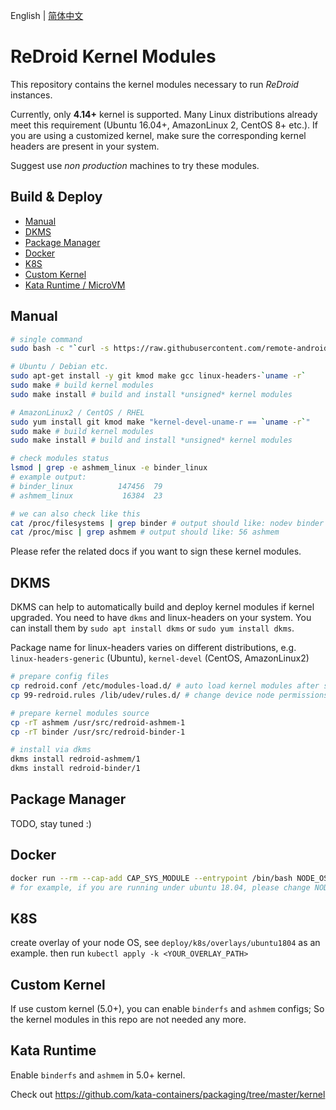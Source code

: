 English | [简体中文](./README_zh.md)
# ReDroid Kernel Modules
This repository contains the kernel modules necessary to run *ReDroid* instances.

Currently, only **4.14+** kernel is supported. Many Linux distributions already meet 
this requirement (Ubuntu 16.04+, AmazonLinux 2, CentOS 8+ etc.). If you are using a 
customized kernel, make sure the corresponding kernel headers are present in your system.

Suggest use *non production* machines to try these modules.

## Build & Deploy
- [Manual](#manual)
- [DKMS](#dkms)
- [Package Manager](#package-manager)
- [Docker](#docker)
- [K8S](#k8s)
- [Custom Kernel](#custom-kernel)
- [Kata Runtime / MicroVM](#kata-runtime)

## Manual
```bash
# single command
sudo bash -c "`curl -s https://raw.githubusercontent.com/remote-android/redroid-modules/master/deploy/build.sh`"

# Ubuntu / Debian etc.
sudo apt-get install -y git kmod make gcc linux-headers-`uname -r`
sudo make # build kernel modules
sudo make install # build and install *unsigned* kernel modules

# AmazonLinux2 / CentOS / RHEL
sudo yum install git kmod make "kernel-devel-uname-r == `uname -r`"
sudo make # build kernel modules
sudo make install # build and install *unsigned* kernel modules

# check modules status
lsmod | grep -e ashmem_linux -e binder_linux
# example output:
# binder_linux          147456  79
# ashmem_linux           16384  23

# we can also check like this
cat /proc/filesystems | grep binder # output should like: nodev	binder
cat /proc/misc | grep ashmem # output should like: 56 ashmem
```
Please refer the related docs if you want to sign these kernel modules.

## DKMS
DKMS can help to automatically build and deploy kernel modules if kernel upgraded.
You need to have `dkms` and linux-headers on your system. You can install them by
`sudo apt install dkms` or `sudo yum install dkms`.

Package name for linux-headers varies on different distributions, e.g.
`linux-headers-generic` (Ubuntu), `kernel-devel` (CentOS, AmazonLinux2)

```bash
# prepare config files
cp redroid.conf /etc/modules-load.d/ # auto load kernel modules after system boot
cp 99-redroid.rules /lib/udev/rules.d/ # change device node permissions

# prepare kernel modules source
cp -rT ashmem /usr/src/redroid-ashmem-1
cp -rT binder /usr/src/redroid-binder-1

# install via dkms
dkms install redroid-ashmem/1
dkms install redroid-binder/1
```

## Package Manager
TODO, stay tuned :)

## Docker
```bash
docker run --rm --cap-add CAP_SYS_MODULE --entrypoint /bin/bash NODE_OS -c "`curl -s https://raw.githubusercontent.com/remote-android/redroid-modules/master/deploy/build.sh`"
# for example, if you are running under ubuntu 18.04, please change NODE_OS to *ubunut:18.04*
```

## K8S
create overlay of your node OS, see `deploy/k8s/overlays/ubuntu1804` as an example.
then run `kubectl apply -k <YOUR_OVERLAY_PATH>`

## Custom Kernel
If use custom kernel (5.0+), you can enable `binderfs` and `ashmem` configs; So the kernel modules in this repo 
are not needed any more.

## Kata Runtime
Enable `binderfs` and `ashmem` in 5.0+ kernel.

Check out https://github.com/kata-containers/packaging/tree/master/kernel

